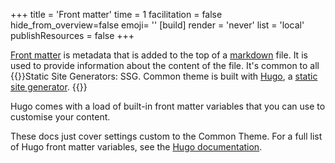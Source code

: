 +++
title = 'Front matter'
time = 1
facilitation = false
hide_from_overview=false
emoji= ''
[build]
  render = 'never'
  list = 'local'
  publishResources = false
+++

[Front matter](https://gohugo.io/content-management/front-matter/) is metadata that is added to the top of a [markdown](https://www.markdownguide.org/) file. It is used to provide information about the content of the file. It's common to all {{<tooltip title="SSGs">}}Static Site Generators: SSG.
Common theme is built with [Hugo](https://gohugo.io/), a [static site generator](https://jamstack.org/). {{</tooltip>}}

Hugo comes with a load of built-in front matter variables that you can use to customise your content.

These docs just cover settings custom to the Common Theme. For a full list of Hugo front matter variables, see the [Hugo documentation](https://gohugo.io/content-management/front-matter/).
